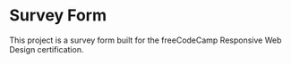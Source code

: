 # Survey Form

This project is a survey form built for the freeCodeCamp Responsive Web Design certification.

